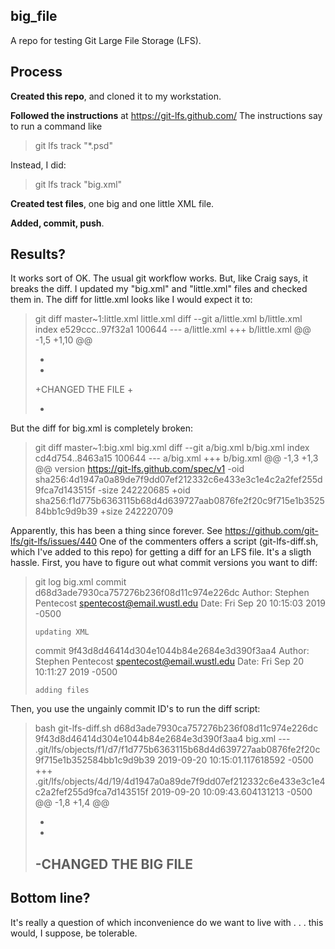 ## big_file

A repo for testing Git Large File Storage (LFS).

## Process

**Created this repo**, and cloned it to my workstation.

**Followed the instructions** at https://git-lfs.github.com/  The instructions say to run a command like

> git lfs track "*.psd"

Instead, I did:

> git lfs track "big.xml"

**Created test files**, one big and one little XML file.

**Added, commit, push**.

## Results?

It works sort of OK.  The usual git workflow works.  But, like Craig says, it breaks the diff.  I updated my "big.xml" and "little.xml" files and checked them in.  The diff for little.xml looks like I would expect it to:

> git diff master~1:little.xml little.xml
> diff --git a/little.xml b/little.xml
> index e529ccc..97f32a1 100644
> --- a/little.xml
> +++ b/little.xml
> @@ -1,5 +1,10 @@
>  <?xml version="1.0" encoding="UTF-8"?>
> +
> +
> +CHANGED THE FILE
> +
>  <?xml-model href="http://schemata.earlyprint.org/schemata/tei_earlyprint.rng" type="application/xml" schematypens="http://relaxng.org/ns/structure/1.0"?>
> +
>  <TEI xmlns="http://www.tei-c.org/ns/1.0" xml:id="A30790">
>   <teiHeader>
>    <fileDesc>

But the diff for big.xml is completely broken:

> git diff master~1:big.xml big.xml
> diff --git a/big.xml b/big.xml
> index cd4d754..8463a15 100644
> --- a/big.xml
> +++ b/big.xml
> @@ -1,3 +1,3 @@
>  version https://git-lfs.github.com/spec/v1
> -oid sha256:4d1947a0a89de7f9dd07ef212332c6e433e3c1e4c2a2fef255d9fca7d143515f
> -size 242220685
> +oid sha256:f1d775b6363115b68d4d639727aab0876fe2f20c9f715e1b352584bb1c9d9b39
> +size 242220709

Apparently, this has been a thing since forever.  See https://github.com/git-lfs/git-lfs/issues/440  One of the commenters offers a script (git-lfs-diff.sh, which I've added to this repo) for getting a diff for an LFS file.  It's a sligth hassle.  First, you have to figure out what commit versions you want to diff:

> git log big.xml
> commit d68d3ade7930ca757276b236f08d11c974e226dc
> Author: Stephen Pentecost <spentecost@email.wustl.edu>
> Date:   Fri Sep 20 10:15:03 2019 -0500
> 
>     updating XML
> 
> commit 9f43d8d46414d304e1044b84e2684e3d390f3aa4
> Author: Stephen Pentecost <spentecost@email.wustl.edu>
> Date:   Fri Sep 20 10:11:27 2019 -0500
> 
>     adding files

Then, you use the ungainly commit ID's to run the diff script:

> bash git-lfs-diff.sh d68d3ade7930ca757276b236f08d11c974e226dc 9f43d8d46414d304e1044b84e2684e3d390f3aa4 big.xml 
> --- .git/lfs/objects/f1/d7/f1d775b6363115b68d4d639727aab0876fe2f20c9f715e1b352584bb1c9d9b39	2019-09-20 10:15:01.117618592 -0500
> +++ .git/lfs/objects/4d/19/4d1947a0a89de7f9dd07ef212332c6e433e3c1e4c2a2fef255d9fca7d143515f	2019-09-20 10:09:43.604131213 -0500
> @@ -1,8 +1,4 @@
>  <?xml version="1.0" encoding="UTF-8"?>
> -
> -
> -CHANGED THE BIG FILE
> -
>  <?xml-model href="http://schemata.earlyprint.org/schemata/tei_earlyprint.rng" type="application/xml" schematypens="http://relaxng.org/ns/structure/1.0"?>
>  <TEI xmlns="http://www.tei-c.org/ns/1.0" xml:id="A30905">
>   <teiHeader>

## Bottom line?

It's really a question of which inconvenience do we want to live with . . . this would, I suppose, be tolerable.


